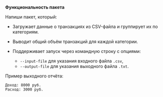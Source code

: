 **Функциональность пакета**

Напиши пакет, который:

- Загружает данные о транзакциях из CSV-файла и группирует их по категориям.

- Выводит общий объём транзакций для каждой категории.

- Поддерживает запуск через командную строку с опциями:
  - `--input-file` для указания входного файла `.сsv`,
  - `--output-file` для указания выходного файла `.txt`.

Пример выходного отчёта:

```text
Доход: 8000 руб.
Расход: 3000 руб. 